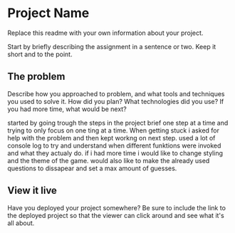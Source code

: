 # Project Name

Replace this readme with your own information about your project.

Start by briefly describing the assignment in a sentence or two. Keep it short and to the point.

## The problem

Describe how you approached to problem, and what tools and techniques you used to solve it. How did you plan? What technologies did you use? If you had more time, what would be next?

started by going trough the steps in the project brief one step at a time and trying to only focus on one ting at a time. When getting stuck i asked for help with the problem and then kept workng on next step. used a lot of console log to try and understand when different funktions were invoked and what they actualy do. 
if i had more time i would like to change styling and the theme of the game. would also like to make the already used questions to dissapear and set a max amount of guesses. 

## View it live

Have you deployed your project somewhere? Be sure to include the link to the deployed project so that the viewer can click around and see what it's all about.
